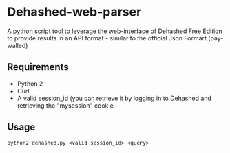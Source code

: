 # Dehashed-web-parser

A python script tool to leverage the web-interface of Dehashed Free Edition to provide results in an API format - similar to the official Json Formart (pay-walled) 

## Requirements

* Python 2
* Curl
* A valid session_id (you can retrieve it by logging in to Dehashed and retrieving the "mysession" cookie.

## Usage

```
python2 dehashed.py <valid session_id> <query>
```
